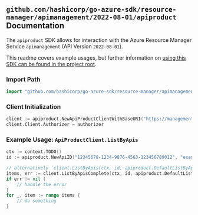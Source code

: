 
## `github.com/hashicorp/go-azure-sdk/resource-manager/apimanagement/2022-08-01/apiproduct` Documentation

The `apiproduct` SDK allows for interaction with the Azure Resource Manager Service `apimanagement` (API Version `2022-08-01`).

This readme covers example usages, but further information on [using this SDK can be found in the project root](https://github.com/hashicorp/go-azure-sdk/tree/main/docs).

### Import Path

```go
import "github.com/hashicorp/go-azure-sdk/resource-manager/apimanagement/2022-08-01/apiproduct"
```


### Client Initialization

```go
client := apiproduct.NewApiProductClientWithBaseURI("https://management.azure.com")
client.Client.Authorizer = authorizer
```


### Example Usage: `ApiProductClient.ListByApis`

```go
ctx := context.TODO()
id := apiproduct.NewApiID("12345678-1234-9876-4563-123456789012", "example-resource-group", "serviceValue", "apiIdValue")

// alternatively `client.ListByApis(ctx, id, apiproduct.DefaultListByApisOperationOptions())` can be used to do batched pagination
items, err := client.ListByApisComplete(ctx, id, apiproduct.DefaultListByApisOperationOptions())
if err != nil {
	// handle the error
}
for _, item := range items {
	// do something
}
```
